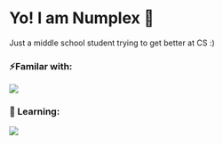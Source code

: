 # Yo! I am Numplex 👋
Just a middle school student trying to get better at CS :)

### ⚡Familar with:
<img src="https://skillicons.dev/icons?i=py,html,css" />

### 📖 Learning:
<img src="https://skillicons.dev/icons?i=c,cpp" />
